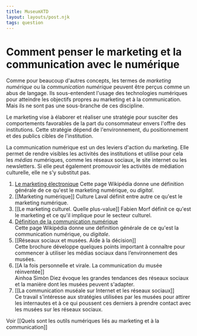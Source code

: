 ```yaml
---
title: MuseumXTD
layout: layouts/post.njk
tags: question
---
```

# Comment penser le marketing et la communication avec le numérique
Comme pour beaucoup d'autres concepts, les termes de *marketing numérique* ou la *communication numérique* peuvent être perçus comme un abus de langage. Ils sous-entendent l'usage des technologies numériques pour atteindre les objectifs propres au marketing et à la communication. Mais ils ne sont pas une sous-branche de ces discipline. 

Le marketing vise à élaborer et réaliser une stratégie pour susciter des comportements favorables de la part du consommateur envers l'offre des institutions. Cette stratégie dépend de l'environnement, du positionnement et des publics cibles de l'institution. 

La communication numérique est un des leviers d'action du marketing. Elle permet de rendre visibles les activités des institutions et utilise pour cela les _médias_ numériques, comme les réseaux sociaux, le site internet ou les newsletters.
Si elle peut également promouvoir les activités de médiation culturelle, elle ne s'y substitut pas.

1. [Le marketing électronique](https://fr.wikipedia.org/wiki/Marketing_%C3%A9lectronique)
   Cette page Wikipédia donne une définition générale de ce qu'est le marketing numérique, ou _digital_.
2. [[Marketing numérique]]
   Culture Laval définit entre autre ce qu'est le marketing numérique. 
3. [[Le marketing culturel. Quelle plus-value]]
   Fabien Morf définit ce qu'est le marketing et ce qu'il implique pour le secteur culturel. 
4.  [Définition de la communication numérique](app://obsidian.md/D%C3%A9finition%20de%20la%20communication%20num%C3%A9rique)  
    Cette page Wikipédia donne une définition générale de ce qu'est la communication numérique, ou _digitale_.
5. [[Réseaux sociaux et musées. Aide à la décision]]  
    Cette brochure développe quelques points important à connaître pour commencer à utiliser les médias sociaux dans l’environnement des musées.
6. [[A la fois personnelle et virale. La communication du musée réinventée]]  
   Ainhoa Simòn Diez évoque les grandes tendances des réseaux sociaux et la manière dont les musées peuvent s'adapter. 
7. [[La communication muséale sur Internet et les réseaux sociaux]]  
   Ce travail s'intéresse aux stratégies utilisées par les musées pour attirer les internautes et à ce qui poussent ces derniers à prendre contact avec les musées sur les réseaux sociaux. 


Voir [[Quels sont les outils numériques liés au marketing et à la communication]]